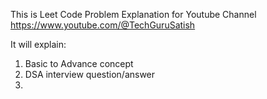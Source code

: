This is Leet Code Problem Explanation for Youtube Channel 
https://www.youtube.com/@TechGuruSatish

It will explain:
1. Basic to Advance concept
2. DSA interview question/answer
3. 

